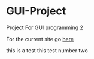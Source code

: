 GUI-Project
===========

Project For GUI programming 2

For the current site go [here](http://weblab.cs.uml.edu/~jcaravet/project/test.html)

this is a test
this test number two 
